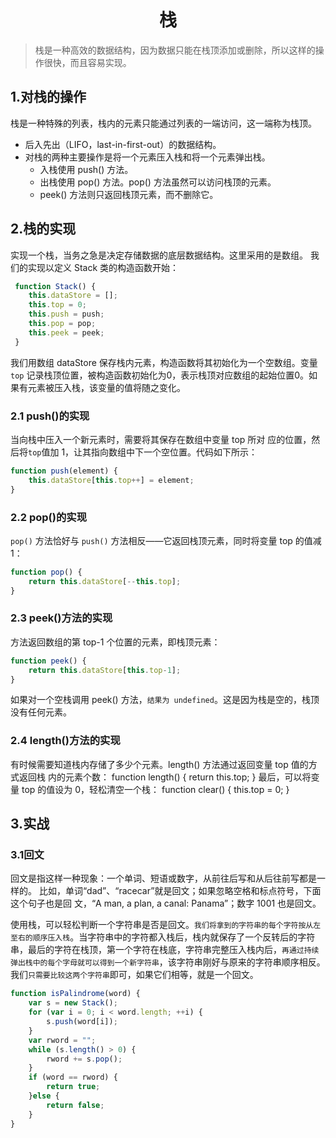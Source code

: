 <h1 align=center>栈</h1>

> 栈是一种高效的数据结构，因为数据只能在栈顶添加或删除，所以这样的操作很快，而且容易实现。

## 1.对栈的操作
栈是一种特殊的列表，栈内的元素只能通过列表的一端访问，这一端称为栈顶。
* 后入先出（LIFO，last-in-first-out）的数据结构。
* 对栈的两种主要操作是将一个元素压入栈和将一个元素弹出栈。
	+ 入栈使用 push() 方法。
	+ 出栈使用 pop() 方法。pop() 方法虽然可以访问栈顶的元素。
	+ peek() 方法则只返回栈顶元素，而不删除它。

## 2.栈的实现
实现一个栈，当务之急是决定存储数据的底层数据结构。这里采用的是数组。 我们的实现以定义 Stack 类的构造函数开始：
```js
 function Stack() {
 	this.dataStore = [];
 	this.top = 0;
 	this.push = push;
 	this.pop = pop;
 	this.peek = peek;
 }
 ```
 我们用数组 dataStore 保存栈内元素，构造函数将其初始化为一个空数组。变量 `top` 记录栈顶位置，被构造函数初始化为0，表示栈顶对应数组的起始位置0。如果有元素被压入栈，该变量的值将随之变化。


### 2.1 push()的实现
当向栈中压入一个新元素时，需要将其保存在数组中变量 top 所对 应的位置，然后将` top `值加 1，让其指向数组中下一个空位置。代码如下所示：

```js
function push(element) {
	this.dataStore[this.top++] = element;
}
```

### 2.2 pop()的实现
`pop()` 方法恰好与 `push()` 方法相反——它返回栈顶元素，同时将变量 top 的值减 1：
 ```js
 function pop() {
	 return this.dataStore[--this.top];
}
 ```

### 2.3 peek()方法的实现
 方法返回数组的第 top-1 个位置的元素，即栈顶元素：
```js
function peek() {
	return this.dataStore[this.top-1];
}
```
如果对一个空栈调用 peek() 方法，`结果为 undefined`。这是因为栈是空的，栈顶没有任何元素。

### 2.4 length()方法的实现
有时候需要知道栈内存储了多少个元素。length() 方法通过返回变量 top 值的方式返回栈 内的元素个数： function length() { return this.top; } 最后，可以将变量 top 的值设为 0，轻松清空一个栈： function clear() { this.top = 0; }

## 3.实战
### 3.1回文
回文是指这样一种现象：一个单词、短语或数字，从前往后写和从后往前写都是一样的。 比如，单词“dad”、“racecar”就是回文；如果忽略空格和标点符号，下面这个句子也是回 文，“A man, a plan, a canal: Panama”；数字 1001 也是回文。

 使用栈，可以轻松判断一个字符串是否是回文。`我们将拿到的字符串的每个字符按从左至右的顺序压入栈`。当字符串中的字符都入栈后，栈内就保存了一个反转后的字符串，最后的字符在栈顶，第一个字符在栈底，字符串完整压入栈内后，`再通过持续弹出栈中的每个字母就可以得到一个新字符串`，该字符串刚好与原来的字符串顺序相反。我们`只需要比较这两个字符串`即可，如果它们相等，就是一个回文。
```js
function isPalindrome(word) {
	var s = new Stack();
	for (var i = 0; i < word.length; ++i) {
		s.push(word[i]);
	}
	var rword = "";
	while (s.length() > 0) {
		rword += s.pop();
	}
	if (word == rword) {
		return true;
	}else {
		return false;
	}
}
```